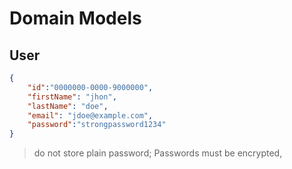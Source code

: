 # Domain Models 



## User

```json
{
    "id":"0000000-0000-9000000",
    "firstName": "jhon",
    "lastName": "doe",
    "email": "jdoe@example.com",
    "password":"strongpassword1234"
}
```

> do not store plain password; Passwords must be encrypted, 